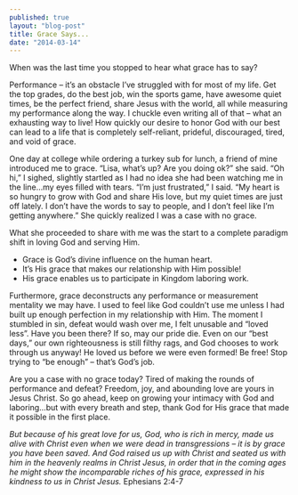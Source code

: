 ```yaml
---
published: true
layout: "blog-post"
title: Grace Says...
date: "2014-03-14"
---
```


When was the last time you stopped to hear what grace has to say?

Performance – it’s an obstacle I’ve struggled with for most of my life.  Get the top grades, do the best job, win the sports game, have awesome quiet times, be the perfect friend, share Jesus with the world, all while measuring my performance along the way.  I chuckle even writing all of that – what an exhausting way to live!  How quickly our desire to honor God with our best can lead to a life that is completely self-reliant, prideful, discouraged, tired, and void of grace.

One day at college while ordering a turkey sub for lunch, a friend of mine introduced me to grace.  “Lisa, what’s up?  Are you doing ok?” she said.  “Oh hi,” I sighed, slightly startled as I had no idea she had been watching me in the line…my eyes filled with tears.  “I’m just frustrated,” I said.  “My heart is so hungry to grow with God and share His love, but my quiet times are just off lately.  I don’t have the words to say to people, and I don’t feel like I’m getting anywhere.”  She quickly realized I was a case with no grace.

What she proceeded to share with me was the start to a complete paradigm shift in loving God and serving Him.
- Grace is God’s divine influence on the human heart.
- It’s His grace that makes our relationship with Him possible!
- His grace enables us to participate in Kingdom laboring work.

Furthermore, grace deconstructs any performance or measurement mentality we may have.  I used to feel like God couldn’t use me unless I had built up enough perfection in my relationship with Him.  The moment I stumbled in sin, defeat would wash over me, I felt unusable and “loved less”.  Have you been there?  If so, may our pride die.  Even on our “best days,” our own righteousness is still filthy rags, and God chooses to work through us anyway!  He loved us before we were even formed!  Be free!  Stop trying to “be enough” – that’s God’s job.  

Are you a case with no grace today?  Tired of making the rounds of performance and defeat?  Freedom, joy, and abounding love are yours in Jesus Christ.  So go ahead, keep on growing your intimacy with God and laboring…but with every breath and step, thank God for His grace that made it possible in the first place.

*But because of his great love for us, God, who is rich in mercy, made us alive with Christ even when we were dead in transgressions – it is by grace you have been saved.  And God raised us up with Christ and seated us with him in the heavenly realms in Christ Jesus, in order that in the coming ages he might show the incomparable riches of his grace, expressed in his kindness to us in Christ Jesus.* Ephesians 2:4-7

